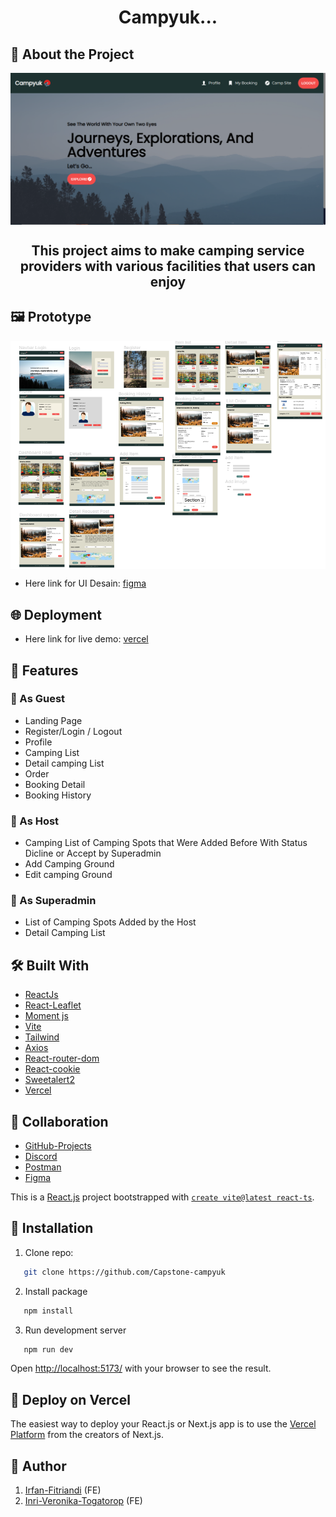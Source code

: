 <h1 align="center">Campyuk...</h1>

## 📑 About the Project

<img align="center" src="https://github.com/Capstone-campyuk/campyuk-FE/blob/main/src/assets/Landing-page.png" alt="Logo" />

<h2 align="center">This project aims to make camping service providers with various facilities that users can enjoy</h2>

## 🖼 Prototype

<img align="center" src="https://github.com/Capstone-campyuk/campyuk-FE/blob/main/src/assets/figma.png" alt="Logo" />

- Here link for UI Desain: [figma](https://www.figma.com/file/VqS85wx4c8tZtH5RvWuaxh/Camping-Projek?node-id=10%3A347&t=sJKrZmPPZHBDamIx-1)

## 🌐 Deployment

- Here link for live demo: [vercel](https://campyuk.vercel.app/)

## 🔮 Features

### 🌟 As Guest

- Landing Page
- Register/Login / Logout
- Profile
- Camping List
- Detail camping List
- Order
- Booking Detail
- Booking History

### 🌟 As Host

- Camping List of Camping Spots that Were Added Before With Status Dicline or Accept by Superadmin
- Add Camping Ground
- Edit camping Ground

### 🌟 As Superadmin

- List of Camping Spots Added by the Host
- Detail Camping List

## 🛠️ Built With

- [ReactJs](https://reactjs.org/)
- [React-Leaflet](https://react-leaflet.js.org/)
- [Moment js](https://momentjs.com/)
- [Vite](https://vitejs.dev/)
- [Tailwind](https://tailwindcss.com/)
- [Axios](https://axios-http.com/)
- [React-router-dom](https://reactrouter.com/)
- [React-cookie](https://www.npmjs.com/package/react-cookie)
- [Sweetalert2](https://sweetalert2.github.io/)
- [Vercel](https://vercel.com/)

## 🤝 Collaboration

- [GitHub-Projects](https://github.com/orgs/Capstone-campyuk/projects)
- [Discord](https://discord.com/)
- [Postman](https://www.postman.com/)
- [Figma](figma.com)

This is a [React.js](https://reactjs.org/) project bootstrapped with [`create vite@latest react-ts`](https://vitejs.dev/).

## 🧰 Installation

1. Clone repo:

```sh
   git clone https://github.com/Capstone-campyuk
```

2. Install package

```sh
   npm install
```

3. Run development server

```sh
   npm run dev
```

Open [http://localhost:5173/](http://localhost:5173/) with your browser to see the result.

## 🚀 Deploy on Vercel

The easiest way to deploy your React.js or Next.js app is to use the [Vercel Platform](https://vercel.com/new?utm_medium=default-template&filter=next.js&utm_source=create-next-app&utm_campaign=create-next-app-readme) from the creators of Next.js.

## 🤖 Author

1. [Irfan-Fitriandi](https://github.com/irfanfitriandi) (FE)
2. [Inri-Veronika-Togatorop](https://github.com/Inri692) (FE)
